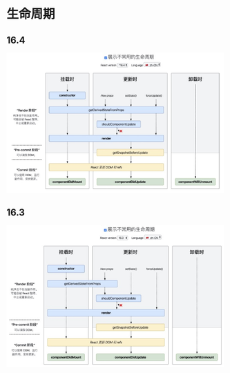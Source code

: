 # 生命周期

## 16.4

![16.4](../../assets/webpack_life16.4.jpg)

## 16.3

![16.3](../../assets/webpack_lefe16.3.jpg)
